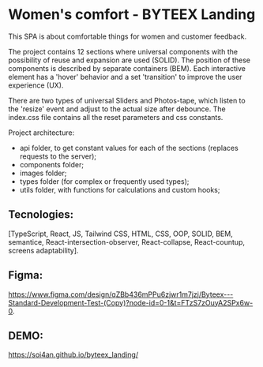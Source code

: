 # Women's comfort - BYTEEX Landing

This SPA is about comfortable things for women and customer feedback.

The project contains 12 sections where universal components with the possibility of reuse and expansion are used (SOLID). The position of these components is described by separate containers (BEM). Each interactive element has a 'hover' behavior and a set 'transition' to improve the user experience (UX).

There are two types of universal Sliders and Photos-tape, which listen to the 'resize' event and adjust to the actual size after debounce. The index.css file contains all the reset parameters and css constants.

Project architecture:
- api folder, to get constant values for each of the sections (replaces requests to the server);
- components folder;
- images folder;
- types folder (for complex or frequently used types);
- utils folder, with functions for calculations and custom hooks;

## Tecnologies:
[TypeScript, React, JS, Tailwind CSS, HTML, CSS, OOP, SOLID, BEM, semantice, React-intersection-observer, React-collapse, React-countup, screens adaptability].

## Figma:
https://www.figma.com/design/qZBb436mPPu6zjwr1m7jzj/Byteex---Standard-Development-Test-(Copy)?node-id=0-1&t=FTzS7zOuyA2SPx6w-0.

## DEMO:
https://soi4an.github.io/byteex_landing/
